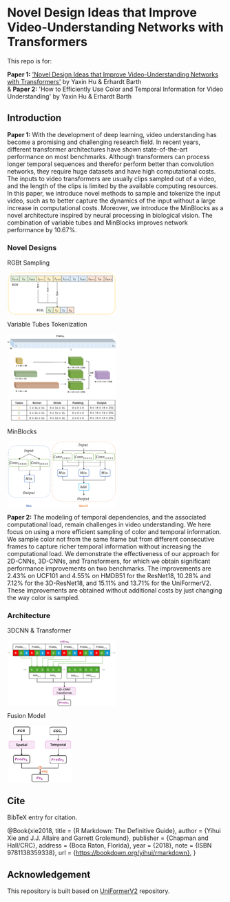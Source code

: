 # Novel Design Ideas that Improve Video-Understanding Networks with Transformers
This repo is for:

**Paper 1:** ['Novel Design Ideas that Improve Video-Understanding Networks with Transformers'](https://ieeexplore.ieee.org/document/10649969) by Yaxin Hu & Erhardt Barth  
&
**Paper 2:** 'How to Efficiently Use Color and Temporal Information for Video Understanding' by Yaxin Hu & Erhardt Barth

## Introduction

**Paper 1:** With the development of deep learning, video understanding has become a promising and challenging research field. In recent years, different transformer architectures have shown state-of-the-art performance on most benchmarks. Although transformers can process longer temporal sequences and therefor perform better than convolution networks, they require huge datasets and have high computational costs. The inputs to video transformers are usually clips sampled out of a video, and the length of the clips is limited by the available computing resources. In this paper, we introduce novel methods to sample and tokenize the input video, such as to better capture the dynamics of the input without a large increase in computational costs. Moreover, we introduce the MinBlocks as a novel architecture inspired by neural processing in biological vision. The combination of variable tubes and MinBlocks improves network performance by 10.67%.

### Novel Designs

RGBt Sampling

<div align=left>
<img src="https://github.com/kaka761/Novel_Designs_for_Video_Transformer/blob/master/RGBt.png" align="center" width=50% />
</div>

Variable Tubes Tokenization

<div align=left>
<img src="https://github.com/kaka761/Novel_Designs_for_Video_Transformer/blob/master/Tubes.png" align="center" width=50% />
</div>

MinBlocks

<div align=left>
<img src="https://github.com/kaka761/Novel_Designs_for_Video_Transformer/blob/master/Mins.png" align="center" width=50% />
</div>

**Paper 2:** The modeling of temporal dependencies, and the associated computational load, remain challenges in video understanding. We here focus on using a more efficient sampling of color and temporal information. We sample color not from the same frame but from different consecutive frames to capture richer temporal information without increasing the computational load. We demonstrate the effectiveness of our approach for 2D-CNNs, 3D-CNNs, and Transformers, for which we obtain significant performance improvements on two benchmarks. The improvements are 2.43% on UCF101 and 4.55% on HMDB51 for the ResNet18, 10.28% and 7.12% for the 3D-ResNet18, and 15.11% and 13.71% for the UniFormerV2. These improvements are obtained without additional costs by just changing the way color is sampled. 

### Architecture

3DCNN & Transformer

<div align=left>
<img src="https://github.com/kaka761/Novel_Designs_for_Video_Transformer/blob/master/3Dcnn.png" align="center" width=50% />
</div>

Fusion Model

<div align=left>
<img src="https://github.com/kaka761/Novel_Designs_for_Video_Transformer/blob/master/fuse.png" align="center" width=30% />
</div>

## Cite
BibTeX entry for citation.

@Book{xie2018,
  title = {R Markdown: The Definitive Guide},
  author = {Yihui Xie and J.J. Allaire and Garrett Grolemund},
  publisher = {Chapman and Hall/CRC},
  address = {Boca Raton, Florida},
  year = {2018},
  note = {ISBN 9781138359338},
  url = {https://bookdown.org/yihui/rmarkdown},
}

## Acknowledgement
This repository is built based on [UniFormerV2](https://github.com/OpenGVLab/UniFormerV2?tab=readme-ov-file#uniformerv2) repository.
